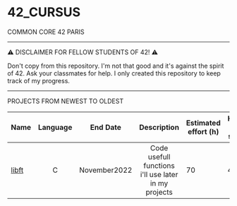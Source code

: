# 42_CURSUS

   COMMON CORE 42 PARIS
_________________________________

:warning: DISCLAIMER FOR FELLOW STUDENTS OF 42! :warning:

Don't copy from this repository. I'm not that good and it's against the spirit of 42. Ask your classmates for help. I only created this repository to keep track of my progress.

________________________________
PROJECTS FROM NEWEST TO OLDEST

| Name  | Language      | End Date      |                       Description                     | Estimated effort (h) | Hours i spent|
| ----- |:-------------:| :-----------: | :----------------------------------------------------:| ---------------------| --------------|
| [libft](https://github.com/waseemnaseeven/42_CURSUS/tree/main/PROJET_00_LIBFT) | C             | November2022 | Code usefull functions i'll use later in my projects    | 70                   | 40

